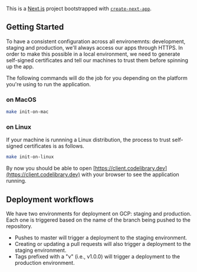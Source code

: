 This is a [Next.js](https://nextjs.org/) project bootstrapped with [`create-next-app`](https://github.com/vercel/next.js/tree/canary/packages/create-next-app).

## Getting Started

To have a consistent configuration across all environemnts: development, staging and production, we'll always access our apps through HTTPS. In order to make this possible in a local environment, we need to generate self-signed certificates and tell our machines to trust them before spinning up the app.

The following commands will do the job for you depending on the platform you're using to run the application.

### on MacOS

```bash
make init-on-mac
```



### on Linux
If your machine is runnning a Linux distribution, the process to trust self-signed certificates is as follows.

```bash
make init-on-linux
```


By now you should be able to open [https://client.codelibrary.dev](https://client.codelibrary.dev) with your browser to see the application running.

## Deployment workflows
We have two environments for deployment on GCP: staging and production. Each one is triggered based on the name of the branch being pushed to the repository.

- Pushes to master will trigger a deployment to the staging environment.
- Creating or updating a pull requests will also trigger a deployment to the staging environment.
- Tags prefixed with a "v" (i.e., v1.0.0) will trigger a deployment to the production environment.

